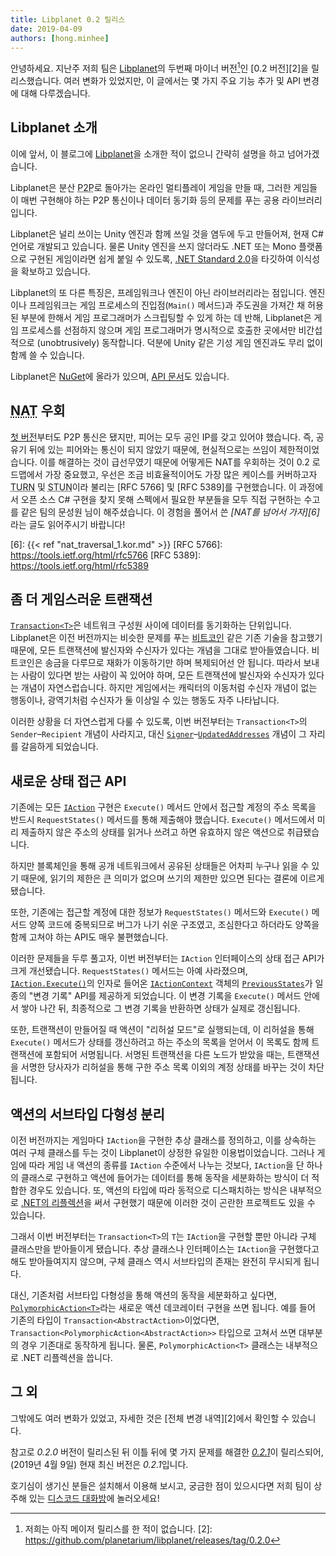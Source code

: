 ```yaml
---
title: Libplanet 0.2 릴리스
date: 2019-04-09
authors: [hong.minhee]
---
```


안녕하세요. 지난주 저희 팀은 [Libplanet]의 두번째 마이너 버전[^1]인 [0.2 버전][2]을 릴리스했습니다.
여러 변화가 있었지만, 이 글에서는 몇 가지 주요 기능 추가 및 API 변경에 대해 다루겠습니다.

[Libplanet]: https://libplanet.io/
[^1]: 저희는 아직 메이저 릴리스를 한 적이 없습니다.
[2]: https://github.com/planetarium/libplanet/releases/tag/0.2.0


Libplanet 소개
--------------

이에 앞서, 이 블로그에 [Libplanet]을 소개한 적이 없으니 간략히 설명을 하고 넘어가겠습니다.

Libplanet은 분산 <abbr title="Peer-to-Peer">P2P</abbr>로 돌아가는 온라인
멀티플레이 게임을 만들 때, 그러한 게임들이 매번 구현해야 하는 P2P 통신이나
데이터 동기화 등의 문제를 푸는 공용 라이브러리입니다.

Libplanet은 널리 쓰이는 Unity 엔진과 함께 쓰일 것을 염두에 두고 만들어져,
현재 C# 언어로 개발되고 있습니다. 물론 Unity 엔진을 쓰지 않더라도 .NET 또는 Mono
플랫폼으로 구현된 게임이라면 쉽게 붙일 수 있도록, [.NET Standard 2.0][3]을 타깃하여
이식성을 확보하고 있습니다.

Libplanet의 또 다른 특징은, 프레임워크나 엔진이 아닌 라이브러리라는 점입니다.
엔진이나 프레임워크는 게임 프로세스의 진입점(`Main()` 메서드)과 주도권을 가져간 채
허용된 부분에 한해서 게임 프로그래머가 스크립팅할 수 있게 하는 데 반해,
Libplanet은 게임 프로세스를 선점하지 않으며 게임 프로그래머가 명시적으로
호출한 곳에서만 비간섭적으로 (unobtrusively) 동작합니다.
덕분에 Unity 같은 기성 게임 엔진과도 무리 없이 함께 쓸 수 있습니다.

Libplanet은 [NuGet]에 올라가 있으며, [API 문서][4]도 있습니다.

[3]: https://github.com/dotnet/standard/blob/master/docs/versions/netstandard2.0.md
[NuGet]: https://www.nuget.org/packages/Libplanet/
[4]: https://docs.libplanet.io/


<abbr title="Network Address Translation">NAT</abbr> 우회
--------------------------------------------------------

[첫 버전][5]부터도 P2P 통신은 됐지만, 피어는 모두 공인 IP를 갖고 있어야 했습니다.
즉, 공유기 뒤에 있는 피어와는 통신이 되지 않았기 때문에, 현실적으로는 쓰임이 제한적이었습니다.
이를 해결하는 것이 급선무였기 때문에 어떻게든 NAT를 우회하는 것이 0.2 로드맵에서 가장 중요했고,
우선은 조금 비효율적이어도 가장 많은 케이스를 커버하고자
<abbr title="Traversal Using Relays around NAT">TURN</abbr> 및
<abbr title="Session Traversal Utilities for NAT">STUN</abbr>이라 불리는
[RFC 5766] 및 [RFC 5389]를 구현했습니다. 이 과정에서 오픈 소스 C# 구현을 찾지 못해
스펙에서 필요한 부분들을 모두 직접 구현하는 수고를 같은 팀의 문성원 님이 해주셨습니다.
이 경험을 풀어서 쓴 <cite>[NAT를 넘어서 가자][6]</cite>라는 글도 읽어주시기 바랍니다!

[5]: https://github.com/planetarium/libplanet/releases/tag/0.1.0
[6]: {{< ref "nat_traversal_1.kor.md" >}}
[RFC 5766]: https://tools.ietf.org/html/rfc5766
[RFC 5389]: https://tools.ietf.org/html/rfc5389


좀 더 게임스러운 트랜잭션
-------------------------

[`Transaction<T>`][7]은 네트워크 구성원 사이에 데이터를 동기화하는 단위입니다.
Libplanet은 이전 버전까지는 비슷한 문제를 푸는 [비트코인] 같은 기존 기술을 참고했기 때문에,
모든 트랜잭션에 발신자와 수신자가 있다는 개념을 그대로 받아들였습니다.
비트코인은 송금을 다루므로 재화가 이동하기만 하며 복제되어선 안 됩니다.
따라서 보내는 사람이 있다면 받는 사람이 꼭 있어야 하며,
모든 트랜잭션에 발신자와 수신자가 있다는 개념이 자연스럽습니다.
하지만 게임에서는 캐릭터의 이동처럼 수신자 개념이 없는 행동이나,
광역기처럼 수신자가 둘 이상일 수 있는 행동도 자주 나타납니다.

이러한 상황을 더 자연스럽게 다룰 수 있도록,
이번 버전부터는 `Transaction<T>`의 `Sender`–`Recipient` 개념이 사라지고,
대신 [`Signer`][8]–[`UpdatedAddresses`][9] 개념이 그 자리를 갈음하게 되었습니다.

[7]: https://docs.libplanet.io/0.2.1/api/Libplanet.Tx.Transaction-1.html
[비트코인]: https://bitcoin.org/
[8]: https://docs.libplanet.io/0.2.1/api/Libplanet.Tx.Transaction-1.html#Libplanet_Tx_Transaction_1_Signer
[9]: https://docs.libplanet.io/0.2.1/api/Libplanet.Tx.Transaction-1.html#Libplanet_Tx_Transaction_1_UpdatedAddresses


새로운 상태 접근 API
--------------------

기존에는 모든 [`IAction`][10] 구현은 `Execute()` 메서드 안에서 접근할 계정의 주소 목록을
반드시 `RequestStates()` 메서드를 통해 제출해야 했습니다.
`Execute()` 메서드에서 미리 제출하지 않은 주소의 상태를 읽거나 쓰려고 하면 유효하지 않은
액션으로 취급됐습니다.

하지만 블록체인을 통해 공개 네트워크에서 공유된 상태들은 어차피 누구나 읽을 수 있기 때문에,
읽기의 제한은 큰 의미가 없으며 쓰기의 제한만 있으면 된다는 결론에 이르게 됐습니다.

또한, 기존에는 접근할 계정에 대한 정보가 `RequestStates()` 메서드와 `Execute()` 메서드
양쪽 코드에 중복되므로 버그가 나기 쉬운 구조였고, 조심한다고 하더라도 양쪽을 함께 고쳐야 하는
API도 매우 불편했습니다.

이러한 문제들을 두루 풀고자, 이번 버전부터는 `IAction` 인터페이스의 상태 접근 API가
크게 개선됐습니다. `RequestStates()` 메서드는 아예 사라졌으며,
[`IAction.Execute()`][11]의 인자로 들어온 [`IActionContext`][12] 객체의
[`PreviousStates`][13]가 일종의 "변경 기록" API를 제공하게 되었습니다.
이 변경 기록을 `Execute()` 메서드 안에서 쌓아 나간 뒤,
최종적으로 그 변경 기록을 반환하면 상태가 실제로 갱신됩니다.

또한, 트랜잭션이 만들어질 때 액션이 "리허설 모드"로 실행되는데,
이 리허설을 통해 `Execute()` 메서드가 상태를 갱신하려고 하는 주소의 목록을 얻어서
이 목록도 함께 트랜잭션에 포함되어 서명됩니다.
서명된 트랜잭션을 다른 노드가 받았을 때는, 트랜잭션을 서명한 당사자가 리허설을 통해
구한 주소 목록 이외의 계정 상태를 바꾸는 것이 차단됩니다.

[10]: https://docs.libplanet.io/0.2.1/api/Libplanet.Action.IAction.html
[11]: https://docs.libplanet.io/0.2.1/api/Libplanet.Action.IAction.html#Libplanet_Action_IAction_Execute_Libplanet_Action_IActionContext_
[12]: https://docs.libplanet.io/0.2.1/api/Libplanet.Action.IActionContext.html
[13]: https://docs.libplanet.io/0.2.1/api/Libplanet.Action.IActionContext.html#Libplanet_Action_IActionContext_PreviousStates


액션의 서브타입 다형성 분리
---------------------------

이전 버전까지는 게임마다 `IAction`을 구현한 추상 클래스를 정의하고,
이를 상속하는 여러 구체 클래스를 두는 것이 Libplanet이 상정한 유일한 이용법이었습니다.
그러나 게임에 따라 게임 내 액션의 종류를 `IAction` 수준에서 나누는 것보다,
`IAction`을 단 하나의 클래스로 구현하고 액션에 들어가는 데이터를 통해 동작을 세분화하는 방식이
더 적합한 경우도 있습니다. 또, 액션의 타입에 따라 동적으로 디스패치하는 방식은 내부적으로
[.NET의 리플렉션][14]을 써서 구현했기 때문에 이러한 것이 곤란한 프로젝트도 있을 수 있습니다.

그래서 이번 버전부터는 `Transaction<T>`의 `T`는 `IAction`을 구현할 뿐만 아니라 구체 클래스만을
받아들이게 됐습니다. 추상 클래스나 인터페이스는 `IAction`을 구현했다고 해도 받아들여지지 않으며,
구체 클래스 역시 서브타입의 존재는 완전히 무시되게 됩니다.

대신, 기존처럼 서브타입 다형성을 통해 액션의 동작을 세분화하고 싶다면,
[`PolymorphicAction<T>`][15]라는 새로운 액션 데코레이터 구현을 쓰면 됩니다.
예를 들어 기존의 타입이 `Transaction<AbstractAction>`이었다면,
`Transaction<PolymorphicAction<AbstractAction>>` 타입으로 고쳐서 쓰면
대부분의 경우 기존대로 동작하게 됩니다.
물론, `PolymorphicAction<T>` 클래스는 내부적으로 .NET 리플렉션을 씁니다.

[14]: https://docs.microsoft.com/ko-kr/dotnet/framework/reflection-and-codedom/reflection
[15]: https://docs.libplanet.io/0.2.1/api/Libplanet.Action.PolymorphicAction-1.html


그 외
-----

그밖에도 여러 변화가 있었고, 자세한 것은 [전체 변경 내역][2]에서 확인할 수 있습니다.

참고로 *0.2.0* 버전이 릴리스된 뒤 이틀 뒤에 몇 가지 문제를 해결한 [*0.2.1*][15]이 릴리스되어,
(2019년 4월 9일) 현재 최신 버전은 *0.2.1*입니다.

호기심이 생기신 분들은 설치해서 이용해 보시고, 궁금한 점이 있으시다면 저희 팀이 상주해 있는
[디스코드 대화방][16]에 놀러오세요!

[15]: https://github.com/planetarium/libplanet/releases/tag/0.2.1
[16]: https://discord.gg/planetarium
